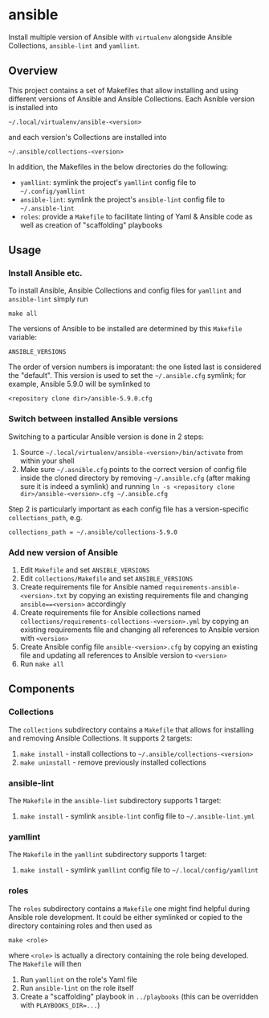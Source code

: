 # ansible

Install multiple version of Ansible with `virtualenv` alongside
Ansible Collections, `ansible-lint` and `yamllint`.

## Overview

This project contains a set of Makefiles that allow installing and
using different versions of Ansible and Ansible Collections.  Each
Asnible version is installed into

```
~/.local/virtualenv/ansible-<version>
```

and each version's Collections are installed into

```
~/.ansible/collections-<version>
```

In addition, the Makefiles in the below directories do the following:

* `yamllint`: symlink the project's `yamllint` config file to
  `~/.config/yamllint`
* `ansible-lint`: symlink the project's `ansible-lint` config file to
  `~/.ansible-lint`
* `roles`: provide a `Makefile` to facilitate linting of Yaml &
  Ansible code as well as creation of "scaffolding" playbooks

## Usage

### Install Ansible etc.

To install Ansible, Ansible Collections and config files for
`yamllint` and `ansible-lint` simply run

```
make all
```

The versions of Ansible to be installed are determined by this
`Makefile` variable:

```
ANSIBLE_VERSIONS
```

The order of version numbers is imporatant: the one listed last is
considered the "default".  This version is used to set the
`~/.ansible.cfg` symlink; for example, Ansible 5.9.0 will be symlinked
to

```
<repository clone dir>/ansible-5.9.0.cfg
```

### Switch between installed Ansible versions

Switching to a particular Ansible version is done in 2 steps:

1. Source `~/.local/virtualenv/ansible-<version>/bin/activate` from
   within your shell
2. Make sure `~/.asnible.cfg` points to the correct version of config
   file inside the cloned directory by removing `~/.ansible.cfg`
   (after making sure it is indeed a symlink) and running `ln -s
   <repository clone dir>/ansible-<version>.cfg ~/.ansible.cfg`

Step 2 is particularly important as each config file has a
version-specific `collections_path`, e.g.

```
collections_path = ~/.ansible/collections-5.9.0
```

### Add new version of Ansible

1. Edit `Makefile` and set `ANSIBLE_VERSIONS`
2. Edit `collections/Makefile` and set `ANSIBLE_VERSIONS`
3. Create requirements file for Ansible named
   `requirements-ansible-<version>.txt` by copying an existing
   requirements file and changing `ansible==<version>` accordingly
4. Create requirements file for Ansible collections named
   `collections/requirements-collections-<version>.yml` by copying
   an existing requirements file and changing all references to
   Ansible version with `<version>`
5. Create Ansible config file `ansible-<version>.cfg` by copying an
   existing file and updating all references to Ansible version to `<version>`
6. Run `make all`

## Components

### Collections

The `collections` subdirectory contains a `Makefile` that allows for
installing and removing Ansible Collections.  It supports 2 targets:

1. `make install` - install collections to
   `~/.ansible/collections-<version>`
2. `make uninstall` - remove previously installed collections

### ansible-lint

The `Makefile` in the `ansible-lint` subdirectory supports 1 target:

1. `make install` - symlink `ansible-lint` config file to `~/.ansible-lint.yml`

### yamllint

The `Makefile` in the `yamllint` subdirectory supports 1 target:

1. `make install` - symlink `yamllint` config file to `~/.local/config/yamllint`

### roles

The `roles` subdirectory contains a `Makefile` one might find helpful
during Ansible role development.  It could be either symlinked or
copied to the directory containing roles and then used as

```
make <role>
```

where `<role>` is actually a directory containing the role being
developed.  The `Makefile` will then

1. Run `yamllint` on the role's Yaml file
2. Run `ansible-lint` on the role itself
3. Create a "scaffolding" playbook in `../playbooks` (this can be
   overridden with `PLAYBOOKS_DIR=...`)

